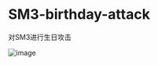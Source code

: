 # SM3-birthday-attack
对SM3进行生日攻击

![image](https://user-images.githubusercontent.com/104297950/181396057-2dd0e7cc-1288-4542-bf76-abe8a5b9ad7c.png)
